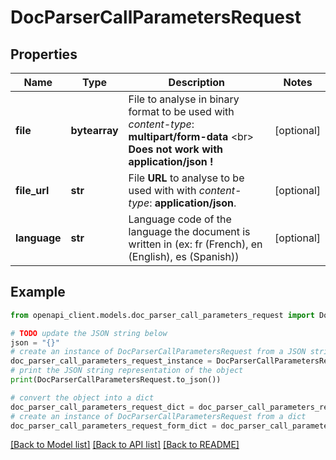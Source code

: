 # DocParserCallParametersRequest


## Properties

Name | Type | Description | Notes
------------ | ------------- | ------------- | -------------
**file** | **bytearray** | File to analyse in binary format to be used with *content-type*: **multipart/form-data** &lt;br&gt; **Does not work with application/json !** | [optional] 
**file_url** | **str** | File **URL** to analyse to be used with with *content-type*: **application/json**. | [optional] 
**language** | **str** | Language code of the language the document is written in (ex: fr (French), en (English), es (Spanish)) | [optional] 

## Example

```python
from openapi_client.models.doc_parser_call_parameters_request import DocParserCallParametersRequest

# TODO update the JSON string below
json = "{}"
# create an instance of DocParserCallParametersRequest from a JSON string
doc_parser_call_parameters_request_instance = DocParserCallParametersRequest.from_json(json)
# print the JSON string representation of the object
print(DocParserCallParametersRequest.to_json())

# convert the object into a dict
doc_parser_call_parameters_request_dict = doc_parser_call_parameters_request_instance.to_dict()
# create an instance of DocParserCallParametersRequest from a dict
doc_parser_call_parameters_request_form_dict = doc_parser_call_parameters_request.from_dict(doc_parser_call_parameters_request_dict)
```
[[Back to Model list]](../README.md#documentation-for-models) [[Back to API list]](../README.md#documentation-for-api-endpoints) [[Back to README]](../README.md)


